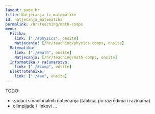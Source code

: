```yaml
---
layout: page_hr
title: Natjecanja iz matematike
id: natjecanja_matematika
permalink: /hr/teaching/math-comps
menu:
  Fizika:
    link: ["./#physics", onsite]
    Natjecanja: [/hr/teaching/physics-comps, onsite]
  Matematika:
    link: ["./#math", onsite]
    Natjecanja: [/hr/teaching/math-comps, onsite]
  Informatika / računarstvo:
    link: ["./#comp", onsite]
  Elektrotehnika:
    link: ["./#ee", onsite]
---
```

TODO:
 - zadaci s nacionalnih natjecanja (tablica, po razredima i razinama)
 - olimpijade / linkovi ...
